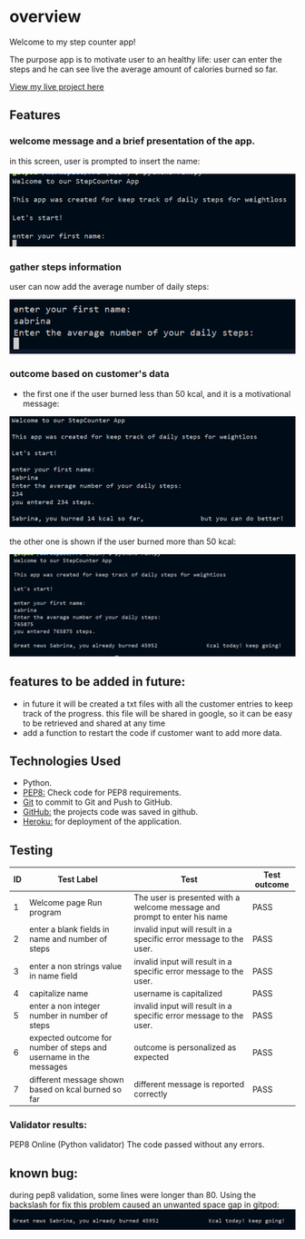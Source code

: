 
# overview
Welcome to my step counter app!

The purpose app is to motivate user to an healthy life: user can enter the steps and he can see live the average amount of calories burned so far.

[View my live project here]()

## Features

### welcome message and a brief presentation of the app. 
in this screen, user is prompted to insert the name:

 ![welcome and first name](/media/Screenshot%202024-09-14%20000627.png)


### gather steps information
 user can now add the average number of daily steps:

![number of steps](/media/Screenshot%202024-09-14%20000720.png)


### outcome based on customer's data

- the first one if the user burned less than 50 kcal, and it is a motivational message:

![low calories burned](/media/Screenshot%202024-09-14%20004006.png)

the other one is shown if the user burned more than 50 kcal:

![high calorie burned](/media/Screenshot%202024-09-14%20000819.png)


## features to be added in future:

- in future it will be created a txt files with all the customer entries to keep track of the progress. this file will be shared in google, so it can be easy to be retrieved and shared at any time 
- add a function to restart the code if customer want to add more data.

## Technologies Used

- Python.
- [PEP8:](http://pep8online.com/) Check code for PEP8 requirements.
- [Git](https://git-scm.com/) to commit to Git and Push to GitHub.
- [GitHub:](https://github.com/) the projects code was saved in github.
- [Heroku:](https://dashboard.heroku.com/) for deployment of the application.


## Testing

| ID | Test Label | Test | Test outcome |  
|----|---------------------------------------- |--------------------------------------------------------------------------------------------------------------------------------------------------------------------------------------------|-------------------------------------------------------------------------------------|
|  1 | Welcome page Run program  | The user is presented with a welcome message and prompt to enter his name| PASS 
|  2 | enter a blank fields in name and number of steps     |  invalid input will result in a specific error message to the user. | PASS  | 
|  3 | enter a non strings value in name field|  invalid input will result in a specific error message to the user. | PASS  | 
|  4 | capitalize name | username is capitalized | PASS 
|  5 | enter a non integer number in number of steps| invalid input will result in a specific error message to the user. | PASS  | 
|  6 | expected outcome for number of steps and username in the messages | outcome is personalized as expected |PASS  
|  7 | different message shown based on kcal burned so far | different message is reported correctly |PASS 


### Validator results:

PEP8 Online (Python validator)
The code passed without any errors.

## known bug:

during pep8 validation, some lines were longer than 80. Using the backslash for fix this problem caused an unwanted space gap in gitpod:
![bug fouund in gitpod](/media/Screenshot%202024-09-14%20000836.png)